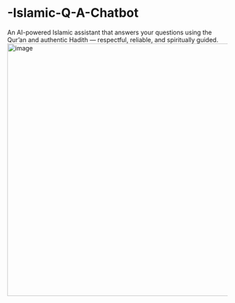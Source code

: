 # -Islamic-Q-A-Chatbot
An AI-powered Islamic assistant that answers your questions using the Qur’an and authentic Hadith — respectful, reliable, and spiritually guided.
<img width="1017" height="576" alt="image" src="https://github.com/user-attachments/assets/7da17bad-2f5c-424f-ba03-352adac4c77c" />
